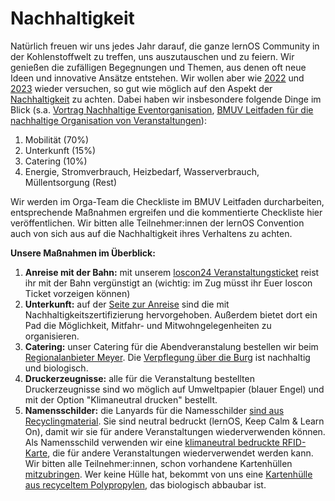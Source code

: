 # Nachhaltigkeit

Natürlich freuen wir uns jedes Jahr darauf, die ganze lernOS Community in der Kohlenstoffwelt zu treffen, uns auszutauschen und zu feiern. Wir genießen die zufälligen Begegnungen und Themen, aus denen oft neue Ideen und innovative Ansätze entstehen. Wir wollen aber wie [2022](https://cogneon.de/2022/06/08/das-nachhaltigkeits-konzept-der-lernos-convention-2022/)   und [2023](https://cogneon.de/2023/05/30/nachhaltigkeit-lernos-convention-2023/) wieder versuchen, so gut wie möglich auf den Aspekt der [Nachhaltigkeit](https://de.wikipedia.org/wiki/Nachhaltigkeit) zu achten. Dabei haben wir insbesondere folgende Dinge im Blick (s.a. [Vortrag Nachhaltige Eventorganisation](https://media.ccc.de/v/eh21-138-nachhaltige-eventorganisation-schwierig), [BMUV Leitfaden für die nachhaltige Organisation von Veranstaltungen](https://www.bmuv.de/publikation/leitfaden-fuer-die-nachhaltige-organisation-von-veranstaltungen)):

1. Mobilität (70%)
1. Unterkunft (15%)
1. Catering (10%)
1. Energie, Stromverbrauch, Heizbedarf, Wasserverbrauch, Müllentsorgung (Rest)

Wir werden im Orga-Team die Checkliste im BMUV Leitfaden durcharbeiten, entsprechende Maßnahmen ergreifen und die kommentierte Checkliste hier veröffentlichen. Wir bitten alle Teilnehmer:innen der lernOS Convention auch von sich aus auf die Nachhaltigkeit ihres Verhaltens zu achten.

**Unsere Maßnahmen im Überblick:**

1. **Anreise mit der Bahn:** mit unserem [loscon24 Veranstaltungsticket](getting-there.md) reist ihr mit der Bahn vergünstigt an (wichtig: im Zug müsst ihr Euer loscon Ticket vorzeigen können)
1. **Unterkunft:** auf der [Seite zur Anreise](getting-there.md) sind die mit Nachhaltigkeitszertifizierung hervorgehoben. Außerdem bietet dort ein Pad die Möglichkeit, Mitfahr- und Mitwohngelegenheiten zu organisieren.
1. **Catering:** unser Catering für die Abendveranstalung bestellen wir beim [Regionalanbieter Meyer](https://metzgerei-meyer.de/wissenswertes/heimat-handwerk/). Die [Verpflegung über die Burg](https://www.jugendherberge.de/bayern/service/wir-ueber-uns/unsere-verantwortung/bio-ist-besser/) ist nachhaltig und biologisch.
1. **Druckerzeugnisse:** alle für die Veranstaltung bestellten Druckerzeugnisse sind wo möglich auf Umweltpapier (blauer Engel) und mit der Option "Klimaneutral drucken" bestellt.
1. **Namensschilder:** die Lanyards für die Namesschilder [sind aus Recyclingmaterial](https://www.wir-machen-druck.de/lanyards-recycling-mit-einem-haken-extrem-guenstig-online-bestellen,category,22829.html). Sie sind neutral bedruckt (lernOS, Keep Calm & Learn On), damit wir sie für andere Veranstaltungen wiederverwenden können. Als Namensschild verwenden wir eine [klimaneutral bedruckte RFID-Karte](https://www.wir-machen-druck.de/bedruckte-rfid-plastikkarten-extrem-guenstig,category,14294.html), die für andere Veranstaltungen wiederverwendet werden kann. Wir bitten alle Teilnehmer:innen, schon vorhandene Kartenhüllen [mitzubringen](to-bring.md). Wer keine Hülle hat, bekommt von uns eine [Kartenhülle aus recyceltem Polypropylen](https://www.karteo.de/Bio-PP-Ausweishuellen-Weichplastik-horizontal), das biologisch abbaubar ist.